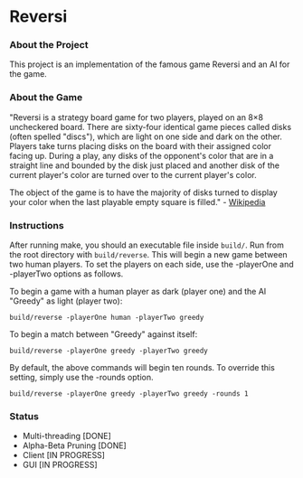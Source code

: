 # Reversi

### About the Project

This project is an implementation of the famous game Reversi and an AI for the game.

### About the Game

"Reversi is a strategy board game for two players, played on an 8×8 uncheckered board. There are sixty-four identical game pieces called disks (often spelled "discs"), which are light on one side and dark on the other. Players take turns placing disks on the board with their assigned color facing up. During a play, any disks of the opponent's color that are in a straight line and bounded by the disk just placed and another disk of the current player's color are turned over to the current player's color.

The object of the game is to have the majority of disks turned to display your color when the last playable empty square is filled." - [Wikipedia](https://en.wikipedia.org/wiki/Reversi)

### Instructions

After running make, you should an executable file inside `build/`. Run from the root directory with `build/reverse`. This will begin a new game between two human players. To set the players on each side, use the -playerOne and -playerTwo options as follows.

To begin a game with a human player as dark (player one) and the AI "Greedy" as light (player two):

`build/reverse -playerOne human -playerTwo greedy`

To begin a match between "Greedy" against itself:

`build/reverse -playerOne greedy -playerTwo greedy`

By default, the above commands will begin ten rounds. To override this setting, simply use the -rounds option.

`build/reverse -playerOne greedy -playerTwo greedy -rounds 1`

### Status

- Multi-threading [DONE]
- Alpha-Beta Pruning [DONE]
- Client [IN PROGRESS]
- GUI [IN PROGRESS]
